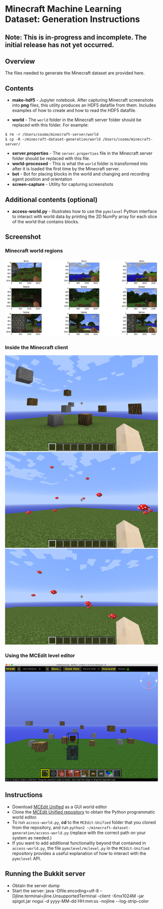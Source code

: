 # Minecraft Machine Learning Dataset: Generation Instructions

## Note: This is in-progress and incomplete. The initial release has not yet occurred.

## Overview
The files needed to generate the Minecraft dataset are provided here.

## Contents
* **make-hdf5** - Jupyter notebook. After capturing Minecraft screenshots into **png** files, this utility produces an HDF5 datafile from them. Includes examples of how to create and how to read the HDF5 datafile.

* **world** - The ```world``` folder in the Minecraft server folder should be replaced with this folder. For example:
```
$ rm -r /Users/cosmo/minecraft-server/world
$ cp -R ~/minecraft-dataset-generation/world /Users/cosmo/minecraft-server/
```
* **server.properties** - The ```server.properties``` file in the Minecraft server folder should be replaced with this file.
* **world-processed** - This is what the ```world``` folder is transformed into after it is loaded the first time by the Minecraft server.
* **bot** - Bot for placing blocks in the world and changing and recording agent position and orientation
* **screen-capture** - Utility for capturing screenshots

## Additional contents (optional)
* **access-world.py** - Illustrates how to use the ```pymclevel``` Python interface to interact with world data by printing the 2D NumPy array for each slice of the world that contains blocks.

## Screenshot

### Minecraft world regions
![Screenshot](images/minecraft-regions.png)

### Inside the Minecraft client
![Screenshot](images/screenshot.png)
![Screenshot](images/minecraft-mushrooms-1.png)
![Screenshot](images/minecraft-mushrooms-2.png)

### Using the MCEdit level editor
![Screenshot](images/mcedit.png)

## Instructions
* Download [MCEdit Unified](https://khroki.github.io/MCEdit-Unified/) as a GUI world editor
* Clone the [MCEdit Unified repository](https://github.com/Khroki/MCEdit-Unified) to obtain the Python programmatic world editor.
* To run ```access-world.py```, **cd** to the ```MCEdit-Unified``` folder that you cloned from the repository, and run ```python2 ~/minecraft-dataset-generation/access-world.py``` (replace with the correct path on your system as needed.)
* If you want to add additional functionality beyond that contained in ```access-world.py```, the file ```pymclevel/mclevel.py``` in the ```MCEdit-Unified``` repository provides a useful explanation of how to interact with the ```pymclevel``` API.

## Running the Bukkit server
- Obtain the server dump
- Start the server:
    java -Dfile.encoding=utf-8 -Djline.terminal=jline.UnsupportedTerminal -client -Xmx1024M -jar spigot.jar nogui -d yyyy-MM-dd HH:mm:ss -nojline --log-strip-color
